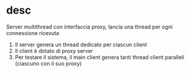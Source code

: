# desc
Server multithread con interfaccia proxy, lancia una thread per ogni connessione ricevuta

1. Il server genera un thread dedicato per ciascun client
2. Il client è dotato di proxy server
3. Per testare il sistema, il main client genera tanti thread client paralleli (ciascuno con il suo proxy)